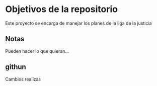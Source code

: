 # Objetivos de la repositorio

Este proyecto se encarga de manejar los planes de la liga de la justicia


## Notas
Pueden hacer lo que quieran...

## githun
Cambios realizas
